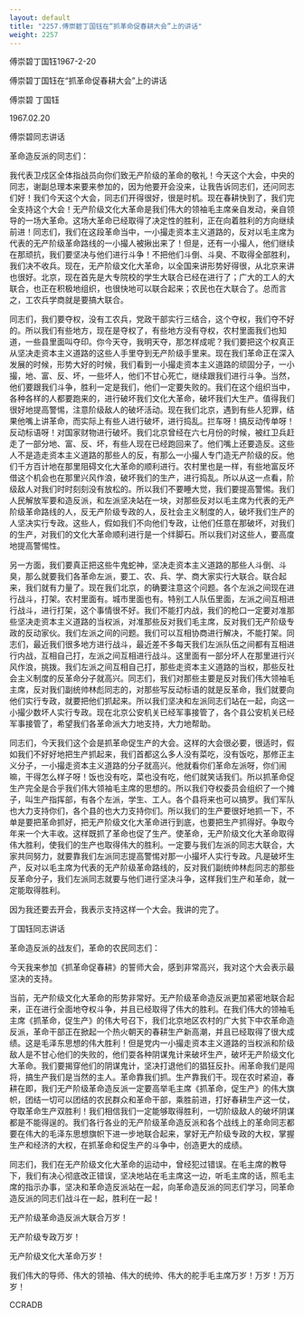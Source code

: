 ```yaml
---
layout: default
title: "2257.傅崇碧丁国钰在“抓革命促春耕大会”上的讲话"
weight: 2257
---
```


傅崇碧丁国钰1967-2-20

傅崇碧丁国钰在“抓革命促春耕大会”上的讲话

傅崇碧 丁国钰

1967.02.20

傅崇碧同志讲话

革命造反派的同志们：

我代表卫戍区全体指战员向你们致无产阶级的革命的敬礼！今天这个大会，中央的同志，谢副总理本来要来参加的，因为他要开会没来，让我告诉同志们，还问同志们好！我们今天这个大会，同志们开得很好，很是时机。现在春耕快到了，我们完全支持这个大会！无产阶级文化大革命是我们伟大的领袖毛主席亲自发动，亲自领导的一场大革命。这场大革命已经取得了决定性的胜利，正在向着胜利的方向继续前进！同志们，我们在这段革命当中，一小撮走资本主义道路的，反对以毛主席为代表的无产阶级革命路线的一小撮人被揪出来了！但是，还有一小撮人，他们继续在那顽抗，我们要坚决与他们进行斗争！不把他们斗倒、斗臭、不取得全部胜利，我们决不收兵。现在，无产阶级文化大革命，以全国来讲形势好得很，从北京来讲也很好。北京，现在首先是大专院校的学生大联合已经在进行了；广大的工人的大联合，也正在积极地组织，也很快地可以联合起来；农民也在大联合了。总而言之，工农兵学商就是要搞大联合。

同志们，我们要夺权，没有工农兵，党政干部实行三结合，这个夺权，我们夺不好的。所以我们有些地方，现在是夺权了，有些地方没有夺权，农村里面我们也知道，一些县里面叫夺印。你今天夺，我明天夺，那怎样成呢？我们要把这个权真正从坚决走资本主义道路的这些人手里夺到无产阶级手里来。现在我们革命正在深入发展的时候，形势大好的时候，我们看到一小撮走资本主义道路的顽固分子，一小撮，地、富、反、坏，一些坏人，他们不甘心死亡，继续跟我们进行斗争。当然，他们要跟我们斗争，胜利一定是我们，他们一定要失败的。我们在这个组织当中，各种各样的人都要跑来的，进行破坏我们文化大革命，破坏我们大生产。值得我们很好地提高警惕，注意阶级敌人的破坏活动。现在我们北京，遇到有些人犯罪，结果他嘴上讲革命，而实际上有些人进行破坏，进行捣乱。拦车呀！搞反动传单呀！反动标语呀！对国家财物进行破坏。我们北京曾经在六七月份的时候，被红卫兵赶走了一部分地、富、反、坏，有些人现在已经跑回来了。他们嘴上还要造反。这些人不是造走资本主义道路的那些人的反，有那么一小撮人专门造无产阶级的反。他们千方百计地在那里阻碍文化大革命的顺利进行。农村里也是一样，有些地富反坏借这个机会也在那里兴风作浪，破坏我们的生产，进行捣乱。所以从这一点看，阶级敌人对我们时时刻刻没有放松的。所以我们不要睡大觉，我们要提高警惕。我们人民解放军要和造反派，和左派坚决站在一块，对那些反对以毛主席为代表的无产阶级革命路线的人，反无产阶级专政的人，反社会主义制度的人，破坏我们生产的人坚决实行专政。这些人，假如我们不向他们专政，让他们任意在那破坏，对我们的生产，对我们的文化大革命顺利进行是一个绊脚石。所以我们对这些人，要高度地提高警惕性。

另一方面，我们要真正把这些牛鬼蛇神，坚决走资本主义道路的那些人斗倒、斗臭，那么就要我们各革命左派，要工、农、兵、学、商大家实行大联合。联合起来，我们就有力量了。现在我们北京，的确要注意这个问题。各个左派之间现在进行战斗，打架。农村里面有。城市里面也有。特别工人队伍里面，左派之间互相进行战斗，进行打架，这个事情很不好。我们不能打内战，我们的枪口一定要对准那些坚决走资本主义道路的当权派，对准那些反对我们毛主席，反对我们无产阶级专政的反动家伙。我们左派之间的问题。我们可以互相协商进行解决，不能打架。同志们，最近我们很多地方进行战斗，最近差不多每天我们左派队伍之间都有互相进行内战，互相自己打，左派之间互相进行战斗。这里面有一部分坏人在那里进行兴风作浪，挑拨。我们左派之间互相自己打，那些走资本主义道路的当权，那些反社会主义制度的反革命分子就高兴。同志们，我们对那些主要是反对我们伟大领袖毛主席，反对我们副统帅林彪同志的，对那些写反动标语的就是反革命，我们就要向他们实行专政，就要把他们抓起来。所以我们坚决和左派同志们站在一起，向这一小撮少数坏人实行专政。现在北京公安机关已经军事接管了，各个县公安机关已经军事接管了，希望我们各革命派大力地支持，大力地帮助。

同志们，今天我们这个会是抓革命促生产的大会。这样的大会很必要，很适时，假如我们不好好地把生产抓起来，我们首都这么多人没有菜吃，没有饭吃，那修正主义分子，一小撮走资本主义道路的分子就高兴。他就看你们革命左派呀，你们闹嘛，干得怎么样子呀！饭也没有吃，菜也没有吃，他们就笑话我们。所以抓革命促生产完全是合乎我们伟大领袖毛主席的思想的。所以我们夺权委员会组织了一个摊子，叫生产指挥部，有各个左派，学生、工人。各个县将来也可以搞罗。我们军队也大力支持你们，各个县的也大力支持你们。所以我们的生产要很好地抓一下，不单是要把革命抓好，把无产阶级文化大革命进行到底，也要把生产抓得好。争取今年来一个大丰收。这样既抓了革命也促了生产。使革命，无产阶级文化大革命取得伟大胜利，使我们的生产也取得伟大的胜利。一定要与我们左派的同志大联合，大家共同努力，就要靠我们左派同志提高警惕对那一小撮坏人实行专政。凡是破坏生产，反对以毛主席为代表的无产阶级革命路线的，反对我们副统帅林彪同志的那些反革命分子，我们左派同志就要与他们进行坚决斗争，这样我们生产和革命，就一定能取得胜利。

因为我还要去开会，我表示支持这样一个大会。我讲的完了。

丁国钰同志讲话

革命造反派的战友们，革命的农民同志们：

今天我来参加《抓革命促春耕》的誓师大会，感到非常高兴，我对这个大会表示最坚决的支持。

当前，无产阶级文化大革命的形势非常好。无产阶级革命造反派更加紧密地联合起来，正在进行全面地夺权斗争，并且已经取得了伟大的胜利。在我们伟大的领袖毛主席《抓革命，促生产》的伟大号召下，我们北京地区农村的广大贫下中农革命造反派，革命干部正在掀起一个热火朝天的春耕生产新高潮，并且已经取得了很大成绩。这是毛泽东思想的伟大胜利！但是党内一小撮走资本主义道路的当权派和阶级敌人是不甘心他们的失败的，他们耍各种阴谋鬼计来破坏生产，破坏无产阶级文化大革命。我们要揭穿他们的阴谋鬼计，坚决打退他们的猖狂反扑。闹革命我们是闯将，搞生产我们是当然的主人。革命靠我们抓。生产靠我们干。现在农时紧迫，春耕在即，我们无产阶级革命造反派一定要高举毛主席《抓革命，促生产》的伟大旗帜，团结一切可以团结的农民群众和革命干部，乘胜前进，打好春耕生产这一仗，夺取革命生产双胜利！我们相信我们一定能够取得胜利，一切阶级敌人的破坏阴谋都是不能得逞的。我们各行各业的无产阶级革命造反派和各个战线上的革命同志都要在伟大的毛泽东思想旗帜下进一步地联合起来，掌好无产阶级专政的大权，掌握生产和经济的大权，在抓革命和促生产的斗争中，创造更大的成绩。

同志们，我们在无产阶级文化大革命的运动中，曾经犯过错误。在毛主席的教导下，我们有决心彻底改正错误，坚决地站在毛主席这一边，听毛主席的话，照毛主席的指示办事，坚决和革命造反派站在一起，向革命造反派的同志们学习，同革命造反派的同志们战斗在一起，胜利在一起！

无产阶级革命造反派大联合万岁！

无产阶级专政万岁！

无产阶级文化大革命万岁！

我们伟大的导师、伟大的领袖、伟大的统帅、伟大的舵手毛主席万岁！万岁！万万岁！

CCRADB

